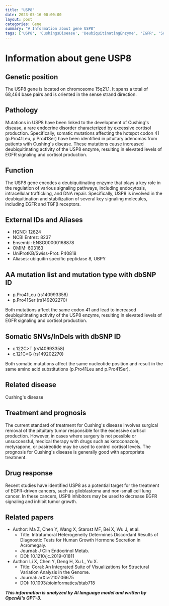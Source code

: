 ```yaml
---
title: "USP8"
date: 2023-05-16 00:00:00
layout: post
categories: Gene
summary: "# Information about gene USP8"
tags: ['USP8', 'CushingsDisease', 'DeubiquitinatingEnzyme', 'EGFR', 'SomaticMutations', 'MedicalTherapy', 'TargetedTherapy', 'StructuralVariationAnalysis']
---
```


# Information about gene USP8

## Genetic position
The USP8 gene is located on chromosome 15q21.1. It spans a total of 68,464 base pairs and is oriented in the sense strand direction.

## Pathology
Mutations in USP8 have been linked to the development of Cushing's disease, a rare endocrine disorder characterized by excessive cortisol production. Specifically, somatic mutations affecting the hotspot codon 41 (p.Pro41Leu, p.Pro41Ser) have been identified in pituitary adenomas from patients with Cushing's disease. These mutations cause increased deubiquitinating activity of the USP8 enzyme, resulting in elevated levels of EGFR signaling and cortisol production.

## Function
The USP8 gene encodes a deubiquitinating enzyme that plays a key role in the regulation of various signaling pathways, including endocytosis, intracellular trafficking, and DNA repair. Specifically, USP8 is involved in the deubiquitination and stabilization of several key signaling molecules, including EGFR and TGFβ receptors.

## External IDs and Aliases
- HGNC: 12624
- NCBI Entrez: 8237
- Ensembl: ENSG00000168878
- OMIM: 603163
- UniProtKB/Swiss-Prot: P40818
- Aliases: ubiquitin specific peptidase 8, UBPY

## AA mutation list and mutation type with dbSNP ID
- p.Pro41Leu (rs140993358)
- p.Pro41Ser (rs149202270)

Both mutations affect the same codon 41 and lead to increased deubiquitinating activity of the USP8 enzyme, resulting in elevated levels of EGFR signaling and cortisol production.

## Somatic SNVs/InDels with dbSNP ID
- c.122C>T (rs140993358)
- c.121C>G (rs149202270)

Both somatic mutations affect the same nucleotide position and result in the same amino acid substitutions (p.Pro41Leu and p.Pro41Ser).

## Related disease
Cushing's disease

## Treatment and prognosis
The current standard of treatment for Cushing's disease involves surgical removal of the pituitary tumor responsible for the excessive cortisol production. However, in cases where surgery is not possible or unsuccessful, medical therapy with drugs such as ketoconazole, metyrapone, or pasireotide may be used to control cortisol levels. The prognosis for Cushing's disease is generally good with appropriate treatment.

## Drug response
Recent studies have identified USP8 as a potential target for the treatment of EGFR-driven cancers, such as glioblastoma and non-small cell lung cancer. In these cancers, USP8 inhibitors may be used to decrease EGFR signaling and inhibit tumor growth.

## Related papers
- Author: Ma Z, Chen Y, Wang X, Starost MF, Bei X, Wu J, et al.
  - Title: Intratumoral Heterogeneity Determines Discordant Results of Diagnostic Tests for Human Growth Hormone Secretion in Acromegaly.
  - Journal: J Clin Endocrinol Metab.
  - DOI: 10.1210/jc.2019-01811
- Author: Li X, Chen Y, Deng H, Xu L, Yu X.
  - Title: Coral: An Integrated Suite of Visualizations for Structural Variation Analysis in the Genome.
  - Journal: arXiv:2107.06675
  - DOI: 10.1093/bioinformatics/btab718

**_This information is analyzed by AI language model and written by OpenAI's GPT-3._**